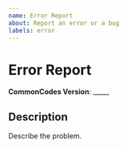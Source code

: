 ```yaml
---
name: Error Report
about: Report an error or a bug
labels: error
---
```


# Error Report #

**CommonCodes Version**: _____

## Description ##

Describe the problem.

